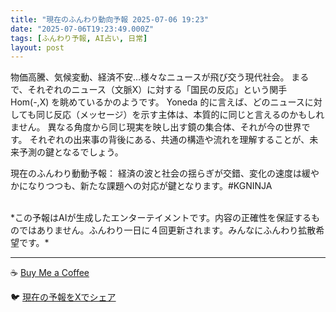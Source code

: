 ```yaml
---
title: "現在のふんわり動向予報 2025-07-06 19:23"
date: "2025-07-06T19:23:49.000Z"
tags: [ふんわり予報, AI占い, 日常]
layout: post
---
```


物価高騰、気候変動、経済不安…様々なニュースが飛び交う現代社会。  まるで、それぞれのニュース（文脈X）に対する「国民の反応」という関手 Hom(-,X) を眺めているかのようです。  Yoneda 的に言えば、どのニュースに対しても同じ反応（メッセージ）を示す主体は、本質的に同じと言えるのかもしれません。  異なる角度から同じ現実を映し出す鏡の集合体、それが今の世界です。  それぞれの出来事の背後にある、共通の構造や流れを理解することが、未来予測の鍵となるでしょう。


現在のふんわり動動予報：
経済の波と社会の揺らぎが交錯、変化の速度は緩やかになりつつも、新たな課題への対応が鍵となります。#KGNINJA

<br>
*この予報はAIが生成したエンターテイメントです。内容の正確性を保証するものではありません。ふんわり一日に４回更新されます。みんなにふんわり拡散希望です。*

---
☕️ [Buy Me a Coffee](https://www.buymeacoffee.com/kgninja)

🐦 [現在の予報をXでシェア](https://twitter.com/intent/tweet?text=%E7%8F%BE%E5%9C%A8%E3%81%AE%E3%81%B5%E3%82%93%E3%82%8F%E3%82%8A%E4%BA%88%E5%A0%B1%3A%20%E3%80%8C%E7%89%A9%E4%BE%A1%E9%AB%98%E9%A8%B0%E3%80%81%E6%B0%97%E5%80%99%E5%A4%89%E5%8B%95%E3%80%81%E7%B5%8C%E6%B8%88%E4%B8%8D%E5%AE%89%E2%80%A6%E6%A7%98%E3%80%85%E3%81%AA%E3%83%8B%E3%83%A5%E3%83%BC%E3%82%B9%E3%81%8C%E9%A3%9B%E3%81%B3%E4%BA%A4%E3%81%86%E7%8F%BE%E4%BB%A3%E7%A4%BE%E4%BC%9A%E3%80%82%E3%80%8D%23KGNINJA%20%E7%B6%9A%E3%81%8D%E3%81%AF%E3%83%96%E3%83%AD%E3%82%B0%E3%81%A7%EF%BC%81%F0%9F%91%87&url=https%3A%2F%2Fkg-ninja.github.io%2FFunwariyoso%2F)
